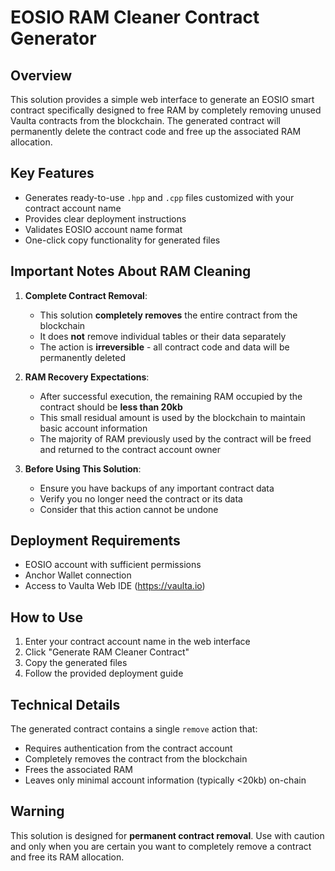 # EOSIO RAM Cleaner Contract Generator

## Overview

This solution provides a simple web interface to generate an EOSIO smart contract specifically designed to free RAM by completely removing unused Vaulta contracts from the blockchain. The generated contract will permanently delete the contract code and free up the associated RAM allocation.

## Key Features

- Generates ready-to-use `.hpp` and `.cpp` files customized with your contract account name
- Provides clear deployment instructions
- Validates EOSIO account name format
- One-click copy functionality for generated files

## Important Notes About RAM Cleaning

1. **Complete Contract Removal**:
   - This solution **completely removes** the entire contract from the blockchain
   - It does **not** remove individual tables or their data separately
   - The action is **irreversible** - all contract code and data will be permanently deleted

2. **RAM Recovery Expectations**:
   - After successful execution, the remaining RAM occupied by the contract should be **less than 20kb**
   - This small residual amount is used by the blockchain to maintain basic account information
   - The majority of RAM previously used by the contract will be freed and returned to the contract account owner

3. **Before Using This Solution**:
   - Ensure you have backups of any important contract data
   - Verify you no longer need the contract or its data
   - Consider that this action cannot be undone

## Deployment Requirements

- EOSIO account with sufficient permissions
- Anchor Wallet connection
- Access to Vaulta Web IDE (https://vaulta.io)

## How to Use

1. Enter your contract account name in the web interface
2. Click "Generate RAM Cleaner Contract"
3. Copy the generated files
4. Follow the provided deployment guide

## Technical Details

The generated contract contains a single `remove` action that:
- Requires authentication from the contract account
- Completely removes the contract from the blockchain
- Frees the associated RAM
- Leaves only minimal account information (typically <20kb) on-chain

## Warning

This solution is designed for **permanent contract removal**. Use with caution and only when you are certain you want to completely remove a contract and free its RAM allocation.
